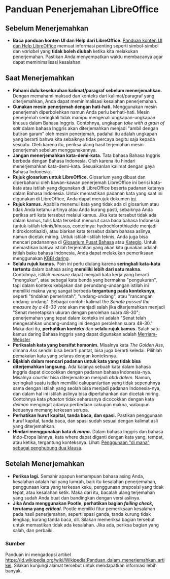 # Panduan Penerjemahan LibreOffice
## Sebelum Menerjemahkan
- **Baca panduan konten UI dan Help dari LibreOffice**. [Panduan konten UI dan Help LibreOffice](https://wiki.documentfoundation.org/UI_and_Help_files_Content_Guide) memuat informasi penting seperti simbol-simbol dan _variabel_ yang **tidak boleh diubah** ketika kita melakukan penerjemahan. Pastikan Anda menyempatkan waktu membacanya agar dapat meminimalisasi kesalahan.  
## Saat Menerjemahkan
- **Pahami dulu keseluruhan kalimat/paragraf sebelum menerjemahkan.** Dengan memahami maksud dan konteks dari kalimat/paragraf yang diterjemahkan, Anda dapat meminimalisasi kesalahan penerjemahan.  
- **Gunakan mesin penerjemah dengan hati-hati.** Menggunakan mesin penerjemah diperbolehkan namun Anda perlu berhati-hati. Mesin penerjemah seringkali tidak mampu mengenali ungkapan-ungkapan khusus dalam Bahasa Inggris. Contohnya, ungkapan _take with a grain of salt_ dalam bahasa Inggris akan diterjemahkan menjadi "ambil dengan butiran garam" oleh mesin penerjemah, padahal itu adalah ungkapan yang berarti bahwa kita sebaiknya tidak percaya begitu saja kepada sesuatu. Oleh karena itu, periksa ulang hasil terjemahan mesin penerjemah sebelum menggunakannya.
- **Jangan menerjemahkan kata-demi-kata.** Tata bahasa Bahasa Inggris berbeda dengan Bahasa Indonesia. Oleh karena itu hindari menerjemahkan kata-demi-kata. Sesuaikanlan kalimat dengan gaya Bahasa Indonesia.
- **Rujuk glosarium untuk LibreOffice.** Glosarium yang dibuat dan diperbaharui oleh kawan-kawan penerjemah LibreOffice ini berisi kata-kata atau istilah yang digunakan di LibreOffice beserta padanan katanya dalam Bahasa Indonesia. Untuk memastikan padanan kata yang saat ini digunakan di LibreOffice, Anda dapat merujuk dokumen [ini](https://github.com/anachmad/libreoffice-trans-id/blob/master/glosarium.txt).
- **Rujuk kamus.** Apabila menemui kata yang tidak ada di glosarium atau tidak Anda ketahui artinya atau Anda kurang pasti, sebaiknya Anda periksa arti kata tersebut melalui kamus. Jika kata tersebut tidak ada dalam kamus, tulis kata tersebut menurut cara baca bahasa Indonesia (untuk istilah teknis/khusus, contohnya: hydrochlorothiazide menjadi hidroklorotiazid), atau biarkan kata tersebut dalam bahasa aslinya, namun dicetak miring. Untuk istilah-istilah teknis, Anda juga bisa mencari padanannya di [Glosarium Pusat Bahasa](http://118.98.223.79/glosarium/index.php?gloss_asing=hall&gloss_indonesia=&jenis=exact&Bidang=all&infocmd=Cari) atau [Kateglo](http://kateglo.com). Untuk memastikan bahwa istilah terjemahan yang akan kita gunakan adalah istilah baku bahasa Indonesia, Anda dapat melakukan pemeriksaan menggunakan [KBBI daring](https://kbbi.kemdikbud.go.id/).
- **Selalu rujuk kamus.** Poin ini perlu diulang karena **seringkali kata-kata tertentu** dalam bahasa asing **memiliki lebih dari satu makna**. Contohnya, istilah _measure_ dapat menjadi kata kerja yang berarti "mengukur", atau sebagai kata benda yang bermakna "pengukuran", tapi dalam konteks kebijakan dan perundang-undangan istilah ini memiliki makna yang sangat berbeda **tergantung pada konteksnya**, seperti "tindakan pemerintah", "undang-undang", atau "rancangan undang-undang". Sebagai contoh: kalimat the _Senate passed the measure by a 48–30 vote_ akan menjadi salah jika diterjemahkan menjadi "Senat menetapkan ukuran dengan perolehan suara 48-30"; penerjemahan yang tepat dalam konteks ini adalah "Senat telah mengesahkan undang-undang ini dengan perolehan suara 48-30." Maka dari itu, **perhatikan konteks** dan **selalu rujuk kamus.** Salah satu kamus daring Bahasa Inggris yang dapat digunakan adalah [Merriam-Webster](https://www.merriam-webster.com/)
- **Periksalah kata yang bersifat homonim.** Misalnya kata _The Golden Ass_, dimana _Ass_ sendiri bisa berarti pantat, bisa juga berarti keledai. Pilihlah pemakaian kata yang selaras dengan konteksnya.
- **Bijaklah dalam mencari padanan untuk kata yang tidak bisa diterjemahkan langsung.** Ada kalanya sebuah kata dalam bahasa Inggris dapat dicocokkan dengan padanan bahasa Indonesia-nya. Misalnya _courtier_ bisa diterjemahkan menjadi _abdi dalem_. Namun, seringkali suatu istilah memiliki cakupan/artian yang tidak sepenuhnya sama dengan istilah yang seolah bisa menjadi padanan Indonesia-nya, dan dalam hal ini istilah aslinya bisa dipertahankan dan dicetak miring. Contohnya kata _phaeton_ tidak seharusnya dicocokkan dengan kata _delman_ mengingat adanya perbedaan cakupan makna, walaupun keduanya memang terkesan serupa.
- **Perhatikan huruf kapital, tanda baca, dan spasi.** Pastikan penggunaan huruf kapital, tanda baca, dan spasi sudah sesuai dengan kalimat asli yang diterjemahkan.
- **Hindari menggunakan kata _di mana_.** Dalam bahasa Inggris dan bahasa Indo-Eropa lainnya, kata where dapat diganti dengan kata yang, tempat, atau ketika, tergantung konteksnya. Lihat: [Penggunaan "di mana" sebagai penghubung dua klausa](https://id.wikipedia.org/wiki/Wikipedia:Pedoman_ejaan_dan_penulisan_kata#Penggunaan_%22di_mana%22_sebagai_penghubung_dua_klausa).
## Setelah Menerjemahkan
- **Periksa lagi.** Semahir apapun kemampuan bahasa asing Anda, kesalahan adalah hal yang lumrah, baik itu kesalahan penerjemahan, penggunaan kata yang terkesan kaku, penggunaan preposisi yang tidak tepat, atau kesalahan ketik. Maka dari itu, bacalah ulang terjemahan yang sudah Anda buat dan bandingkan dengan versi aslinya.
- **Jika Anda menggunakan Pootle, perhatikan bagian _failing check_, terutama yang _critical_.** Pootle memiliki fitur pemeriksaan kesalahan pada hasil penerjemahan, seperti spasi ganda, tanda kurung tidak lengkap, kurang tanda baca, dll. Silakan memeriksa bagian tersebut untuk memastikan tidak ada kesalahan. Jika ada, periksa bagian yang salah, dan perbaiki.
### Sumber
Panduan ini mengadopsi artikel https://id.wikipedia.org/wiki/Wikipedia:Panduan_dalam_menerjemahkan_artikel. Silakan kunjungi alamat tersebut untuk mendapatkan informasi lebih banyak.
